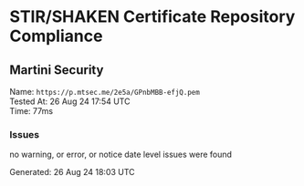 # STIR/SHAKEN Certificate Repository Compliance

## Martini Security

Name: `https://p.mtsec.me/2e5a/GPnbMBB-efjQ.pem`\
Tested At: 26 Aug 24 17:54 UTC\
Time: 77ms

### Issues

no warning, or error, or notice date level issues were found

Generated: 26 Aug 24 18:03 UTC